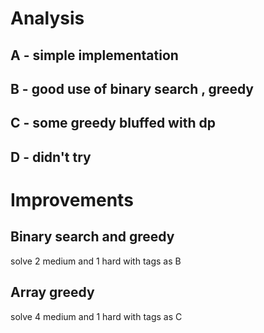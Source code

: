 # Analysis

## A - simple implementation

## B - good use of binary search , greedy

## C - some greedy bluffed with dp

## D - didn't try


# Improvements

## Binary search and greedy
   solve 2 medium and 1 hard with tags as B 

## Array greedy
   solve 4 medium and 1 hard with tags as C
